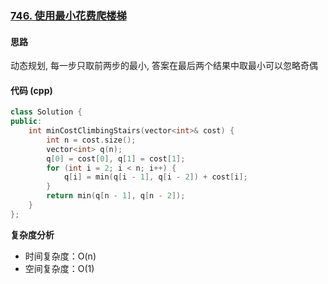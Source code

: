 ### [746. 使用最小花费爬楼梯](https://leetcode.cn/problems/min-cost-climbing-stairs/description/)
#### 思路
动态规划, 每一步只取前两步的最小, 答案在最后两个结果中取最小可以忽略奇偶
#### 代码 (cpp)
```cpp
class Solution {
public:
    int minCostClimbingStairs(vector<int>& cost) {
        int n = cost.size();
        vector<int> q(n);
        q[0] = cost[0], q[1] = cost[1];
        for (int i = 2; i < n; i++) {
            q[i] = min(q[i - 1], q[i - 2]) + cost[i];
        }
        return min(q[n - 1], q[n - 2]);
    }
};
```
**复杂度分析**
- 时间复杂度：O(n)
- 空间复杂度：O(1)
